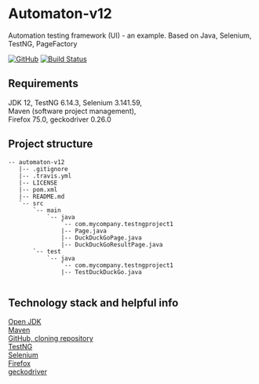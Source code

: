 # Automaton-v12
Automation testing framework (UI) - an example. Based on Java, Selenium, TestNG, PageFactory

[![GitHub](https://img.shields.io/github/license/mashape/apistatus.svg)](https://github.com/BurhanH/automaton-v12/blob/master/LICENSE)
[![Build Status](https://travis-ci.org/BurhanH/Automaton-v12.svg?branch=master)](https://travis-ci.org/BurhanH/Automaton-v12)

## Requirements
JDK 12, TestNG 6.14.3, Selenium 3.141.59, <br>
Maven (software project management), <br>
Firefox 75.0, geckodriver 0.26.0 <br>

## Project structure
```text
-- automaton-v12
   |-- .gitignore
   |-- .travis.yml
   |-- LICENSE
   |-- pom.xml
   |-- README.md
   `-- src
       `-- main
           `-- java
               `-- com.mycompany.testngproject1
               |-- Page.java
               |-- DuckDuckGoPage.java
               |-- DuckDuckGoResultPage.java
       `-- test
           `-- java
               `-- com.mycompany.testngproject1
               |-- TestDuckDuckGo.java
               
```
## Technology stack and helpful info
[Open JDK](https://openjdk.java.net/) <br>
[Maven](https://maven.apache.org/what-is-maven.html) <br>
[GitHub, cloning repository](https://help.github.com/en/github/creating-cloning-and-archiving-repositories/cloning-a-repository) <br>
[TestNG](https://testng.org/doc/) <br>
[Selenium](https://www.selenium.dev/documentation/en/) <br>
[Firefox](https://www.mozilla.org/en-US/firefox/) <br>
[geckodriver](https://github.com/mozilla/geckodriver/releases) <br>
